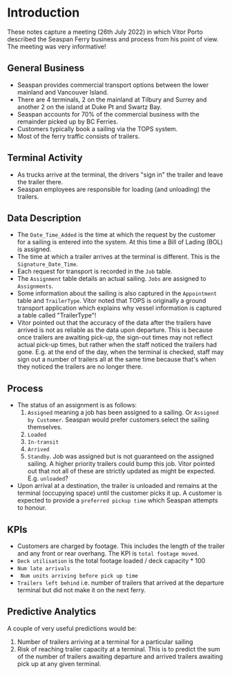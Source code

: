 # Introduction

These notes capture a meeting (26th July 2022) in which Vitor Porto described the Seaspan Ferry business and process from his point of view. The meeting was very informative!

## General Business

* Seaspan provides commercial transport options between the lower mainland and Vancouver Island.
* There are 4 terminals, 2 on the mainland at Tilbury and Surrey and another 2 on the island at Duke Pt and Swartz Bay.
* Seaspan accounts for 70% of the commercial business with the remainder picked up by BC Ferries.
* Customers typically book a sailing via the TOPS system.
* Most of the ferry traffic consists of trailers.

## Terminal Activity
* As trucks arrive at the terminal, the drivers "sign in" the trailer and leave the trailer there.
* Seaspan employees are responsible for loading (and unloading) the trailers.

## Data Description
* The `Date_Time_Added` is the time at which the request by the customer for a sailing is entered into the system. At this time a Bill of Lading (BOL) is assigned.
* The time at which a trailer arrives at the terminal is different. This is the `Signature_Date_Time`.
* Each request for transport is recorded in the `Job` table.
* The `Assignment` table details an actual sailing. `Jobs` are assigned to `Assignments`.
* Some information about the sailing is also captured in the `Appointment` table and `TrailerType`. Vitor noted that TOPS is originally a ground transport application which explains why vessel information is captured a table called "TrailerType"!
* Vitor pointed out that the accuracy of the data after the trailers have arrived is not as reliable as the data upon departure. This is because once trailers are awaiting pick-up, the sign-out times may not reflect actual pick-up times, but rather when the staff noticed the trailers had gone. E.g. at the end of the day, when the terminal is checked, staff may sign out a number of trailers all at the same time because that's when they noticed the trailers are no longer there.

## Process
* The status of an assignment is as follows:
     1. `Assigned` meaning a job has been assigned to a sailing. Or `Assigned by Customer`. Seaspan would prefer customers select the sailing themselves.
     2. `Loaded`
     3. `In-transit`
     4. `Arrived`
     5. `Standby`. Job was assigned but is not guaranteed on the assigned sailing. A higher priority trailers could bump this job.
Vitor pointed out that not all of these are strictly updated as might be expected. E.g. `unloaded`?
* Upon arrival at a destination, the trailer is unloaded and remains at the terminal (occupying space) until the customer picks it up. A customer is expected to provide a `preferred pickup time` which Seaspan attempts to honour.

## KPIs
* Customers are charged by footage. This includes the length of the trailer and any front or rear overhang. The KPI is `total footage moved`.
* `Deck utilisation` is the total footage loaded / deck capacity * 100
* `Num late arrivals`
* ` Num units arriving before pick up time`
* `Trailers left behind` i.e. number of trailers that arrived at the departure terminal but did not make it on the next ferry.

## Predictive Analytics
A couple of very useful predictions would be:
1. Number of trailers arriving at a terminal for a particular sailing
2. Risk of reaching trailer capacity at a terminal.
    This is to predict the sum of the number of trailers awaiting departure and arrived trailers awaiting pick up at any given terminal.


